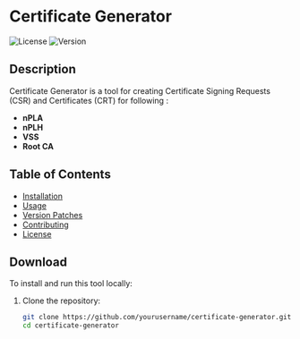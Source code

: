 # Certificate Generator

![License](https://img.shields.io/badge/license-MIT-blue.svg)
![Version](https://img.shields.io/badge/version-1.0.0-green.svg)

## Description

Certificate Generator is a tool for creating Certificate Signing Requests (CSR) and Certificates (CRT) for following :

- **nPLA**
- **nPLH**
- **VSS**
- **Root CA**

## Table of Contents

- [Installation](#installation)
- [Usage](#usage)
- [Version Patches](#version-patches)
- [Contributing](#contributing)
- [License](#license)

## Download

To install and run this tool locally:

1. Clone the repository:
   ```bash
   git clone https://github.com/yourusername/certificate-generator.git
   cd certificate-generator
